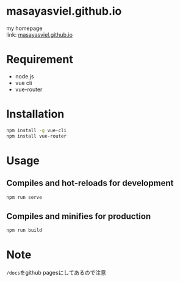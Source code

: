 # masayasviel.github.io

my homepage  
link: [masayasviel.github.io](https://masayasviel.github.io/)

# Requirement

- node.js
- vue cli
- vue-router

# Installation

```bash
npm install -g vue-cli
npm install vue-router
```

# Usage
## Compiles and hot-reloads for development

```bash
npm run serve
```

## Compiles and minifies for production
```bash
npm run build
```

# Note
 
`/docs`をgithub pagesにしてあるので注意